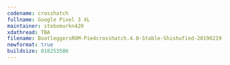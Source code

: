 ```yaml
---
codename: crosshatch
fullname: Google Pixel 3 XL
maintainer: stebomurkn420
xdathread: TBA
filename: BootleggersROM-Pie4crosshatch.4.0-Stable-Shishufied-20190219-101331.zip
newformat: true
buildsize: 818253586
---
```


